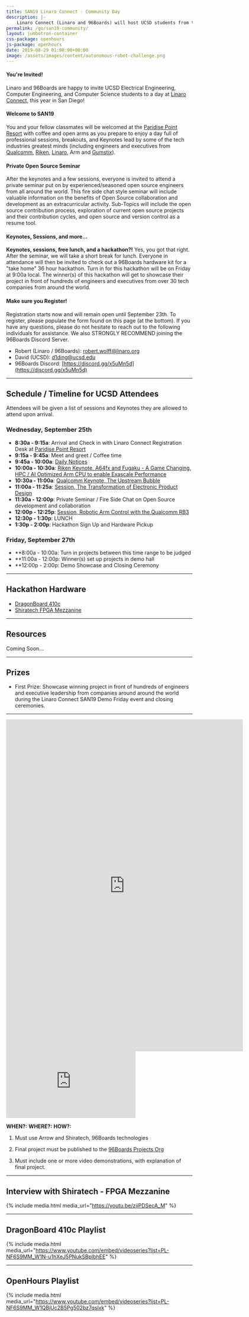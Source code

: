 ```yaml
---
title: SAN19 Linaro Connect - Community Day
description: |-
    Linaro Connect (Linaro and 96Boards) will host UCSD students from the Electrical Engineering, Computer Engineering and Computer Science programs for a day packed full professions sessions, keynotes, a private seminar, lunch and a hackathon!
permalink: /go/san19-community/
layout: jumbotron-container
css-package: openhours
js-package: openhours
date: 2019-08-29 01:00:00+00:00
image: /assets/images/content/autonomous-robot-challenge.png
---
```


<div class="col-md-6" markdown="1">

#### You're Invited!

Linaro and 96Boards are happy to invite UCSD Electrical Engineering, Computer Engineering, and Computer Science students to a day at [Linaro Connect](https://connect.linaro.org/), this year in San Diego!

#### Welcome to SAN19

You and your fellow classmates will be welcomed at the [Paridise Point Resort](https://paradisepoint.com/resort/) with coffee and open arms as you prepare to enjoy a day full of professional sessions, breakouts, and Keynotes lead by some of the tech industries greatest minds (including engineers and executives from [Qualcomm](https://sched.co/SwpZ), [Riken](https://sched.co/Sufi), [Linaro](https://sched.co/Sud6), Arm and [Gumstix](https://sched.co/Sucu)).

#### Private Open Source Seminar

After the keynotes and a few sessions, everyone is invited to attend a private seminar put on by experienced/seasoned open source engineers from all around the world. This fire side chat style seminar will include valuable information on the benefits of Open Source collaboration and development as an extracurricular activity. Sub-Topics will include the open source contribution process, exploration of current open source projects and their contribution cycles, and open source and version control as a resume tool.

#### Keynotes, Sessions, and more...

**Keynotes, sessions, free lunch, and a hackathon?!** Yes, you got that right. After the seminar, we will take a short break for lunch. Everyone in attendance will then be invited to check out a 96Boards hardware kit for a "take home" 36 hour hackathon. Turn in for this hackathon will be on Friday at 9:00a local. The winner(s) of this hackathon will get to showcase their project in front of hundreds of engineers and executives from over 30 tech companies from around the world.

#### Make sure you Register!

Registration starts now and will remain open until September 23th. To register, please populate the form found on this page (at the bottom). If you have any questions, please do not hesitate to reach out to the following individuals for assistance. We also STRONGLY RECOMMEND joining the 96Boards Discord Server.

- Robert (Linaro / 96Boards): robert.wolff@linaro.org
- David (UCSD): d1ding@ucsd.edu
- 96Boards Discord: [https://discord.gg/x5uMn5d](https://discord.gg/x5uMn5d)

***

## Schedule / Timeline for UCSD Attendees

Attendees will be given a list of sessions and Keynotes they are allowed to attend upon arrival. 

### Wednesday, September 25th

- **8:30a - 9:15a**: Arrival and Check in with Linaro Connect Registration Desk at [Paridise Point Resort](https://paradisepoint.com/resort/)
- **9:15a - 9:45a**: Meet and greet / Coffee time
- **9:45a - 10:00a**: [Daily Notices](https://sched.co/UFLA)
- **10:00a - 10:30a**: [Riken Keynote, A64fx and Fugaku - A Game Changing, HPC / AI Optimized Arm CPU to enable Exascale Performance](https://sched.co/Sufi)
- **10:30a - 11:00a**: [Qualcomm Keynote, The Upstream Bubble](https://sched.co/SwpZ)
- **11:00a - 11:25a**: [Session, The Transformation of Electronic Product Design](https://sched.co/Sucu)
- **11:30a - 12:00p**: Private Seminar / Fire Side Chat on Open Source development and collaboration
- **12:00p - 12:25p**: [Session, Robotic Arm Control with the Qualcomm RB3](https://sched.co/Sud6)
- **12:30p - 1:30p**: LUNCH
- **1:30p - 2:00p**: Hackathon Sign Up and Hardware Pickup

### Friday, September 27th

- **8:00a - 10:00a: Turn in projects between this time range to be judged
- **11:00a - 12:00p: Winner(s) set up projects in demo hall
- **12:00p - 2:00p: Demo Showcase and Closing Ceremony

***

## Hackathon Hardware

- [DragonBoard 410c](https://www.96boards.org/product/dragonboard410c/)
- [Shiratech FPGA Mezzanine](https://www.96boards.org/product/shiratech-fpga/)

***

## Resources

Coming Soon...

***

## Prizes

- First Prize: Showcase winning project in front of hundreds of engineers and executive leadership from companies around around the world during the Linaro Connect SAN19 Demo Friday event and closing ceremonies.

***

<iframe src="https://forms.gle/bM7GABY2Gp4VF31t7" width="640" height="897" frameborder="0" marginheight="0" marginwidth="0">Loading...</iframe>

</div>
<div class="col-md-6">
<div class="openhours-panel" markdown="1" id="openhours-panel">

<iframe width="350" height="180" src="https://w2.countingdownto.com/2265092" frameborder="0"></iframe>

**WHEN?:**
**WHERE?:**
**HOW?:**

1) Must use Arrow and Shiratech, 96Boards technologies

2) Final project must be published to the [96Boards Projects Org](https://github.com/96boards-projects)

3) Must include one or more video demonstrations, with explanation of final project.

***

## Interview with Shiratech - FPGA Mezzanine

{% include media.html media_url="https://youtu.be/zjiPDSecA_M" %}

***

## DragonBoard 410c Playlist

{% include media.html media_url="https://www.youtube.com/embed/videoseries?list=PL-NF6S9MM_W1N-u1hXeJ5PNukSBplbhEE" %}

***

## OpenHours Playlist

{% include media.html media_url="https://www.youtube.com/embed/videoseries?list=PL-NF6S9MM_W1QBjUc2B5Pg502bz7qslxk" %}

</div>
</div>
